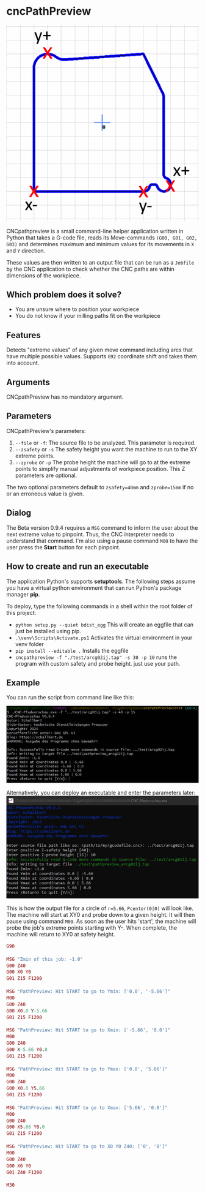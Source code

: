 # cncPathPreview
![Image: A symbolic image of what cncPathPreview does](/assets/cncpathpreview.png)

CNCpathpreview is a small command-line helper application written in Python that takes a G-code file,
reads its Move-commands `(G00, G01, G02, G03)` and determines maximum and
minimum values for its movements in `X` and `Y` direction.

These values are then written to an output file that can be run as a `Jobfile`
by the CNC application to check whether the CNC paths are within dimensions of the workpiece.

## Which problem does it solve?
- You are unsure where to position your workpiece
- You do not know if your milling paths fit on the workpiece

## Features
Detects "extreme values" of any given move command including arcs that have
multiple possible values. Supports `G92` coordinate shift and takes them into account.

## Arguments
CNCpathPreview has no mandatory argument.

## Parameters
CNCpathPreview's parameters:
1. `--file` or `-f`: The source file to be analyzed. This parameter is required.
2. `--zsafety` or `-s` The safety height you want the machine to run to the XY extreme points.
3. `--zprobe` or `-p` The probe height the machine will go to at the extreme points to simplify manual adjustments
of workpiece position.
This Z parameters are optional. 

The two optional parameters default to `zsafety=40mm` and `zprobe=15mm` if no or an erroneous value is given.

## Dialog
The Beta version 0.9.4 requires a `MSG` command to inform the user about the next 
extreme value to pinpoint. Thus, the CNC interpreter needs to understand that command.
I'm also using a pause command `M00` to have the user press the **Start** button for each pinpoint.

## How to create and run an executable
The application Python's supports **setuptools**. The following steps assume you have a virtual python environment that
can run Python's package manager **pip**.

To deploy, type the following commands in a shell within the root folder of this project:
- `python setup.py --quiet bdist_egg` This will create an eggfile that can just be installed using pip.
- `.\venv\Scripts\Activate.ps1` Activates the virtual environment in your venv folder
- `pip install --editable .` Installs the eggfile
- `cncpathpreview -f "./test/arcg02ij.tap" -s 30 -p 10` runs the program with custom safety and probe height. just use your path.

## Example
You can run the script from command line like this:

![Image: running cncPathPreview from command line](/assets/example_executefromconsole.jpg)

Alternatively, you can deploy an executable and enter the parameters later:
![Image: running cncPathPreview directly as an Application](/assets/example_executeasapp.jpg)

This is how the output file for a circle of `r=5.66`, `Pcenter(0|0)` will look like.
The machine will start at XY0 and probe down to a given height. It will then pause using command `M00`.
As soon as the user hits 'start', the machine will probe the job's extreme points starting with Y-.
When complete, the machine will return to XY0 at safety height.
```ruby
G90

MSG "Zmin of this job: -1.0"
G00 Z40
G00 X0 Y0
G01 Z15 F1200

MSG "PathPreview: Hit START to go to Ymin: ['0.0', '-5.66']"
M00
G00 Z40
G00 X0.0 Y-5.66
G01 Z15 F1200

MSG "PathPreview: Hit START to go to Xmin: ['-5.66', '0.0']"
M00
G00 Z40
G00 X-5.66 Y0.0
G01 Z15 F1200

MSG "PathPreview: Hit START to go to Ymax: ['0.0', '5.66']"
M00
G00 Z40
G00 X0.0 Y5.66
G01 Z15 F1200

MSG "PathPreview: Hit START to go to Xmax: ['5.66', '0.0']"
M00
G00 Z40
G00 X5.66 Y0.0
G01 Z15 F1200

MSG "PathPreview: Hit START to go to X0 Y0 Z40: ['0', '0']"
M00
G00 Z40
G00 X0 Y0
G01 Z40 F1200

M30
```